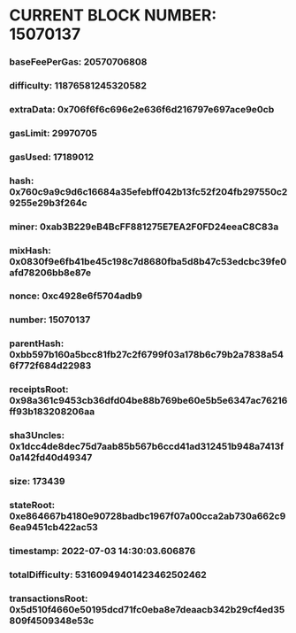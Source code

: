 # CURRENT BLOCK NUMBER: 15070137

### baseFeePerGas: 20570706808
### difficulty: 11876581245320582
### extraData: 0x706f6f6c696e2e636f6d216797e697ace9e0cb
### gasLimit: 29970705
### gasUsed: 17189012
### hash: 0x760c9a9c9d6c16684a35efebff042b13fc52f204fb297550c29255e29b3f264c
### miner: 0xab3B229eB4BcFF881275E7EA2F0FD24eeaC8C83a
### mixHash: 0x0830f9e6fb41be45c198c7d8680fba5d8b47c53edcbc39fe0afd78206bb8e87e
### nonce: 0xc4928e6f5704adb9
### number: 15070137
### parentHash: 0xbb597b160a5bcc81fb27c2f6799f03a178b6c79b2a7838a546f772f684d22983
### receiptsRoot: 0x98a361c9453cb36dfd04be88b769be60e5b5e6347ac76216ff93b183208206aa
### sha3Uncles: 0x1dcc4de8dec75d7aab85b567b6ccd41ad312451b948a7413f0a142fd40d49347
### size: 173439
### stateRoot: 0xe864667b4180e90728badbc1967f07a00cca2ab730a662c96ea9451cb422ac53
### timestamp: 2022-07-03 14:30:03.606876
### totalDifficulty: 53160949401423462502462
### transactionsRoot: 0x5d510f4660e50195dcd71fc0eba8e7deaacb342b29cf4ed35809f4509348e53c
